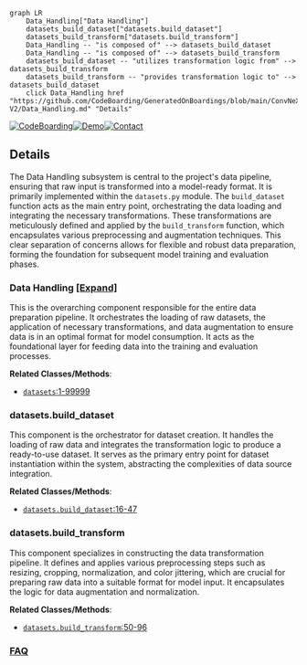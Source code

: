 ```mermaid
graph LR
    Data_Handling["Data Handling"]
    datasets_build_dataset["datasets.build_dataset"]
    datasets_build_transform["datasets.build_transform"]
    Data_Handling -- "is composed of" --> datasets_build_dataset
    Data_Handling -- "is composed of" --> datasets_build_transform
    datasets_build_dataset -- "utilizes transformation logic from" --> datasets_build_transform
    datasets_build_transform -- "provides transformation logic to" --> datasets_build_dataset
    click Data_Handling href "https://github.com/CodeBoarding/GeneratedOnBoardings/blob/main/ConvNeXt-V2/Data_Handling.md" "Details"
```

[![CodeBoarding](https://img.shields.io/badge/Generated%20by-CodeBoarding-9cf?style=flat-square)](https://github.com/CodeBoarding/GeneratedOnBoardings)[![Demo](https://img.shields.io/badge/Try%20our-Demo-blue?style=flat-square)](https://www.codeboarding.org/demo)[![Contact](https://img.shields.io/badge/Contact%20us%20-%20contact@codeboarding.org-lightgrey?style=flat-square)](mailto:contact@codeboarding.org)

## Details

The Data Handling subsystem is central to the project's data pipeline, ensuring that raw input is transformed into a model-ready format. It is primarily implemented within the `datasets.py` module. The `build_dataset` function acts as the main entry point, orchestrating the data loading and integrating the necessary transformations. These transformations are meticulously defined and applied by the `build_transform` function, which encapsulates various preprocessing and augmentation techniques. This clear separation of concerns allows for flexible and robust data preparation, forming the foundation for subsequent model training and evaluation phases.

### Data Handling [[Expand]](./Data_Handling.md)
This is the overarching component responsible for the entire data preparation pipeline. It orchestrates the loading of raw datasets, the application of necessary transformations, and data augmentation to ensure data is in an optimal format for model consumption. It acts as the foundational layer for feeding data into the training and evaluation processes.


**Related Classes/Methods**:

- <a href="https://github.com/facebookresearch/ConvNeXt-V2/blob/main/datasets.py#L1-L99999" target="_blank" rel="noopener noreferrer">`datasets`:1-99999</a>


### datasets.build_dataset
This component is the orchestrator for dataset creation. It handles the loading of raw data and integrates the transformation logic to produce a ready-to-use dataset. It serves as the primary entry point for dataset instantiation within the system, abstracting the complexities of data source integration.


**Related Classes/Methods**:

- <a href="https://github.com/facebookresearch/ConvNeXt-V2/blob/main/datasets.py#L16-L47" target="_blank" rel="noopener noreferrer">`datasets.build_dataset`:16-47</a>


### datasets.build_transform
This component specializes in constructing the data transformation pipeline. It defines and applies various preprocessing steps such as resizing, cropping, normalization, and color jittering, which are crucial for preparing raw data into a suitable format for model input. It encapsulates the logic for data augmentation and normalization.


**Related Classes/Methods**:

- <a href="https://github.com/facebookresearch/ConvNeXt-V2/blob/main/datasets.py#L50-L96" target="_blank" rel="noopener noreferrer">`datasets.build_transform`:50-96</a>




### [FAQ](https://github.com/CodeBoarding/GeneratedOnBoardings/tree/main?tab=readme-ov-file#faq)